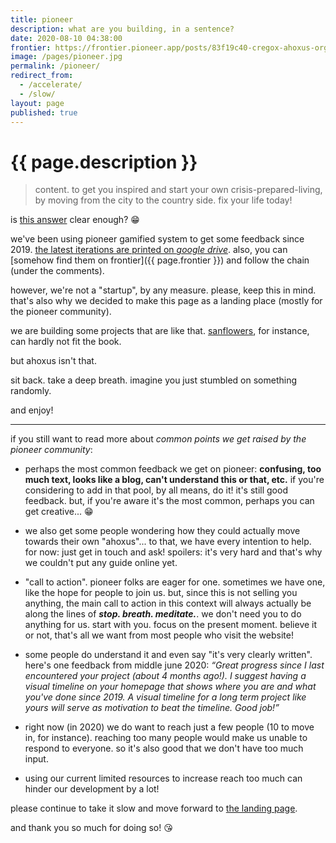 ```yaml
---
title: pioneer
description: what are you building, in a sentence?
date: 2020-08-10 04:38:00
frontier: https://frontier.pioneer.app/posts/83f19c40-cregox-ahoxus-org-progress-update-august-9th-2020
image: /pages/pioneer.jpg
permalink: /pioneer/
redirect_from:
  - /accelerate/
  - /slow/
layout: page
published: true
---
```


# {{ page.description }}

> content. to get you inspired and start your own crisis-prepared-living, by moving from the city to the country side. fix your life today!

is [this answer](https://frontier.pioneer.app/posts/24e9f43a-what-are-you-building-in-a-sentence) clear enough? 😁

we've been using pioneer gamified system to get some feedback since 2019. [the latest iterations are printed on *google drive*](https://drive.google.com/folderview?id=1T7fdo8RcTgne0HlwyJLbMnqTcf1nRivp). also, you can [somehow find them on frontier]({{ page.frontier }}) and follow the chain (under the comments).

however, we're not a "startup", by any measure. please, keep this in mind. that's also why we decided to make this page as a landing place (mostly for the pioneer community).

we are building some projects that are like that. [sanflowers](/sanflowers), for instance, can hardly not fit the book.

but ahoxus isn't that.

sit back. take a deep breath. imagine you just stumbled on something randomly.

and enjoy!

---

if you still want to read more about *common points we get raised by the pioneer community*:

- perhaps the most common feedback we get on pioneer: **confusing, too much text, looks like a blog, can't understand this or that, etc.** if you're considering to add in that pool, by all means, do it! it's still good feedback. but, if you're aware it's the most common, perhaps you can get creative... 😁

- we also get some people wondering how they could actually move towards their own "ahoxus"... to that, we have every intention to help. for now: just get in touch and ask! spoilers: it's very hard and that's why we couldn't put any guide online yet.

- "call to action". pioneer folks are eager for one. sometimes we have one, like the hope for people to join us. but, since this is not selling you anything, the main call to action in this context will always actually be along the lines of ***stop. breath. meditate.***. we don't need you to do anything for us. start with you. focus on the present moment. believe it or not, that's all we want from most people who visit the website!

- some people do understand it and even say "it's very clearly written". here's one feedback from middle june 2020: *“Great progress since I last encountered your project (about 4 months ago!). I suggest having a visual timeline on your homepage that shows where you are and what you've done since 2019. A visual timeline for a long term project like yours will serve as motivation to beat the timeline. Good job!”*

- right now (in 2020) we do want to reach just a few people (10 to move in, for instance). reaching too many people would make us unable to respond to everyone. so it's also good that we don't have too much input.

- using our current limited resources to increase reach too much can hinder our development by a lot!

please continue to take it slow and move forward to [the landing page](/).

and thank you so much for doing so! 😘
